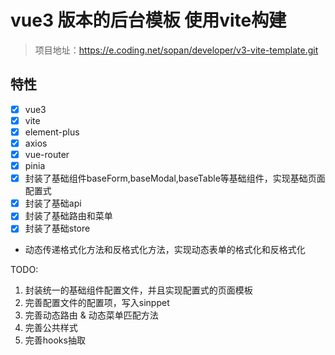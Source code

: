 # vue3 版本的后台模板 使用vite构建
> 项目地址：https://e.coding.net/sopan/developer/v3-vite-template.git

## 特性
- [x] vue3
- [x] vite
- [x] element-plus
- [x] axios
- [x] vue-router  
- [x] pinia
- [x] 封装了基础组件baseForm,baseModal,baseTable等基础组件，实现基础页面配置式
- [x] 封装了基础api
- [x] 封装了基础路由和菜单
- [x] 封装了基础store
- 动态传递格式化方法和反格式化方法，实现动态表单的格式化和反格式化


TODO:
1. 封装统一的基础组件配置文件，并且实现配置式的页面模板
2. 完善配置文件的配置项，写入sinppet
3. 完善动态路由 & 动态菜单匹配方法
4. 完善公共样式
5. 完善hooks抽取